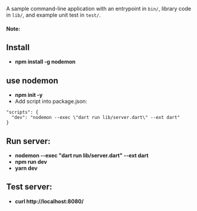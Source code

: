 A sample command-line application with an entrypoint in `bin/`, library code
in `lib/`, and example unit test in `test/`.

#### Note: 
## Install
- **npm install -g nodemon**

## use nodemon
- **npm init -y**
- Add script into package.json: 
```
"scripts": {
  "dev": "nodemon --exec \"dart run lib/server.dart\" --ext dart"
}
```

## Run server:
- **nodemon --exec "dart run lib/server.dart" --ext dart**
- **npm run dev**
- **yarn dev**

## Test server: 
- **curl http://localhost:8080/**